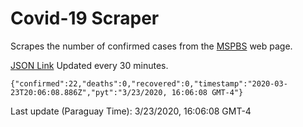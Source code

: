 # Covid-19 Scraper

Scrapes the number of confirmed cases from the [MSPBS](https://www.mspbs.gov.py/covid-19.php) web page.

[JSON Link](https://jmayalag.github.io/covid19-scrape/cases.json)
Updated every 30 minutes.
```
{"confirmed":22,"deaths":0,"recovered":0,"timestamp":"2020-03-23T20:06:08.886Z","pyt":"3/23/2020, 16:06:08 GMT-4"}
```
Last update (Paraguay Time): 3/23/2020, 16:06:08 GMT-4